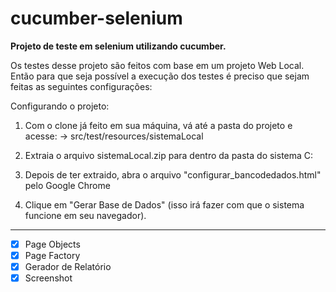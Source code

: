 # cucumber-selenium

<strong> Projeto de teste em selenium utilizando cucumber. </strong>

Os testes desse projeto são feitos com base em um projeto Web Local.
Então para que seja possível a execução dos testes é preciso que sejam feitas as seguintes configurações:

Configurando o projeto:

1.  Com o clone já feito em sua máquina, vá até a pasta do projeto e acesse:
      -> src/test/resources/sistemaLocal
  
2.  Extraia o arquivo sistemaLocal.zip para dentro da pasta do sistema C:
  
3.  Depois de ter extraido, abra o arquivo "configurar_bancodedados.html" pelo Google Chrome
  
4.  Clique em "Gerar Base de Dados" (isso irá fazer com que o sistema funcione em seu navegador).
-----------------------------------------------------------------------------------------------------------

- [X] Page Objects
- [X] Page Factory
- [X] Gerador de Relatório
- [X] Screenshot
